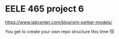 # EELE 465 project 6

https://www.labcenter.com/blog/sim-peltier-models/

You get to create your own repo structure this time 😼

